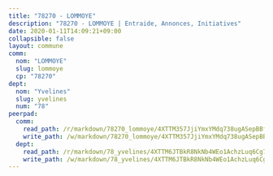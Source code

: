 ```yaml
---
title: "78270 - LOMMOYE"
description: "78270 - LOMMOYE | Entraide, Annonces, Initiatives"
date: 2020-01-11T14:09:21+09:00
collapsible: false
layout: commune
comm:
  nom: "LOMMOYE"
  slug: lommoye
  cp: "78270"
dept:
  nom: "Yvelines"
  slug: yvelines
  num: "78"
peerpad:
  comm:
    read_path: /r/markdown/78270_lommoye/4XTTM357JjiYmxYMdq738ugASepBBfHwsECwZ2VK3Vat7eKYK
    write_path: /w/markdown/78270_lommoye/4XTTM357JjiYmxYMdq738ugASepBBfHwsECwZ2VK3Vat7eKYK-K3TgU3VpwmwfGJPmFZAQor2jz7teKNL9UEfGvY2mAVuSvVUC6bpUcpKojVw2CDKjVkCQ9vgMPc9Ee2xFGYiU7zDdFyDNwEajS3mN5aCYJcqi3vbsxQ5TrZQ4YCbMhWeFQYnT8X83
  dept:
    read_path: /r/markdown/78_yvelines/4XTTM6JTBkR8NkNb4WEo1AchzLuq6Cg73ydg7w9pErcQZA13p
    write_path: /w/markdown/78_yvelines/4XTTM6JTBkR8NkNb4WEo1AchzLuq6Cg73ydg7w9pErcQZA13p-K3TgUBFRQCPZwoWqJkunXeSjdgbtU3xzUSsui8DBc3rCTw6mbo4gNvfQRdE99JD3AnVW7fzseq687LKfGWCfAPajih5ByiZ3SpFz1r449oWaDnM5BHKZTbYtf6pEhRvzWbcazhrS
---
```


